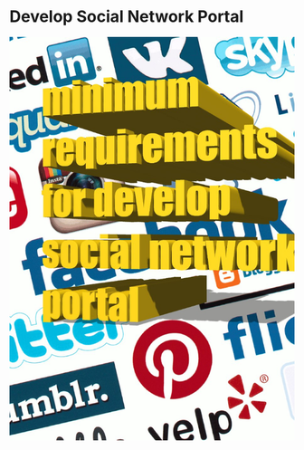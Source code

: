 <h1>Develop Social Network Portal</h1>
<a href='https://github.com/dewebdes/BOOKs/blob/master/social-portal-develop.pdf' target='_blank'><img src='https://github.com/dewebdes/BOOKs/blob/master/photo6035186576193073360.jpg'></a>
